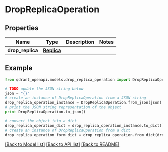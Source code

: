 # DropReplicaOperation


## Properties
Name | Type | Description | Notes
------------ | ------------- | ------------- | -------------
**drop_replica** | [**Replica**](Replica.md) |  | 

## Example

```python
from qdrant_openapi.models.drop_replica_operation import DropReplicaOperation

# TODO update the JSON string below
json = "{}"
# create an instance of DropReplicaOperation from a JSON string
drop_replica_operation_instance = DropReplicaOperation.from_json(json)
# print the JSON string representation of the object
print DropReplicaOperation.to_json()

# convert the object into a dict
drop_replica_operation_dict = drop_replica_operation_instance.to_dict()
# create an instance of DropReplicaOperation from a dict
drop_replica_operation_form_dict = drop_replica_operation.from_dict(drop_replica_operation_dict)
```
[[Back to Model list]](../README.md#documentation-for-models) [[Back to API list]](../README.md#documentation-for-api-endpoints) [[Back to README]](../README.md)


